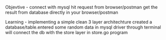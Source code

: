 Objevtive - connect with mysql hit request from browser/postman get the result from database directly in your browser/postman

Learning - implementing a simple clean 3 layer architechture
created a database/table.entered some random data in mysql driver through terminal
will connect the db with the store layer in store.go program





